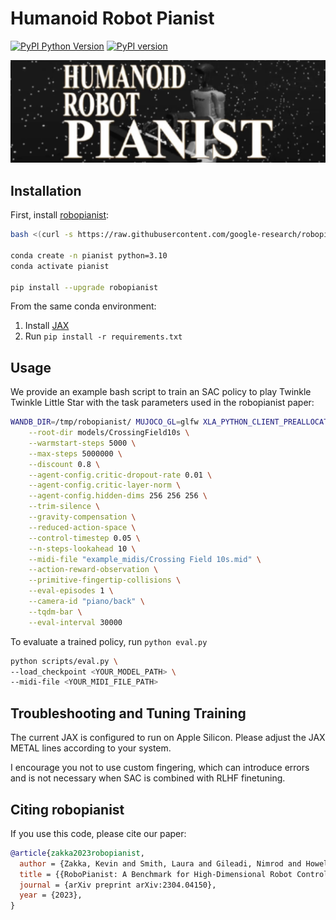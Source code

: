 # Humanoid Robot Pianist

[![PyPI Python Version][pypi-versions-badge]][pypi]
[![PyPI version][pypi-badge]][pypi]

[tests-badge]: https://github.com/google-research/robopianist/actions/workflows/ci.yml/badge.svg
[docs-badge]: https://github.com/google-research/robopianist/actions/workflows/docs.yml/badge.svg
[tests]: https://github.com/google-research/robopianist/actions/workflows/ci.yml
[docs]: https://google-research.github.io/robopianist/
[pypi-versions-badge]: https://img.shields.io/pypi/pyversions/robopianist
[pypi-badge]: https://badge.fury.io/py/robopianist.svg
[pypi]: https://pypi.org/project/robopianist/

![Humanoid Robot Pianist](assets/Humanoid%20Robot%20Pianist.png)

## Installation

First, install [robopianist](https://github.com/google-research/robopianist):

```bash
bash <(curl -s https://raw.githubusercontent.com/google-research/robopianist/main/scripts/install_deps.sh) --no-soundfonts

conda create -n pianist python=3.10
conda activate pianist

pip install --upgrade robopianist
```

From the same conda environment:

1. Install [JAX](https://github.com/google/jax#installation)
2. Run `pip install -r requirements.txt`

## Usage

We provide an example bash script to train an SAC policy to play Twinkle Twinkle Little Star with the task parameters used in the robopianist paper:

```bash
WANDB_DIR=/tmp/robopianist/ MUJOCO_GL=glfw XLA_PYTHON_CLIENT_PREALLOCATE=false python scripts/train.py \
    --root-dir models/CrossingField10s \
    --warmstart-steps 5000 \
    --max-steps 5000000 \
    --discount 0.8 \
    --agent-config.critic-dropout-rate 0.01 \
    --agent-config.critic-layer-norm \
    --agent-config.hidden-dims 256 256 256 \
    --trim-silence \
    --gravity-compensation \
    --reduced-action-space \
    --control-timestep 0.05 \
    --n-steps-lookahead 10 \
    --midi-file "example_midis/Crossing Field 10s.mid" \
    --action-reward-observation \
    --primitive-fingertip-collisions \
    --eval-episodes 1 \
    --camera-id "piano/back" \
    --tqdm-bar \
    --eval-interval 30000
```

To evaluate a trained policy, run `python eval.py`

```bash
python scripts/eval.py \
--load_checkpoint <YOUR_MODEL_PATH> \
--midi-file <YOUR_MIDI_FILE_PATH>
```

## Troubleshooting and Tuning Training

The current JAX is configured to run on Apple Silicon. Please adjust the JAX METAL lines according to your system.

I encourage you not to use custom fingering, which can introduce errors and is not necessary when SAC is combined with RLHF finetuning.

## Citing robopianist

If you use this code, please cite our paper:

```bibtex
@article{zakka2023robopianist,
  author = {Zakka, Kevin and Smith, Laura and Gileadi, Nimrod and Howell, Taylor and Peng, Xue Bin and Singh, Sumeet and Tassa, Yuval and Florence, Pete and Zeng, Andy and Abbeel, Pieter},
  title = {{RoboPianist: A Benchmark for High-Dimensional Robot Control}},
  journal = {arXiv preprint arXiv:2304.04150},
  year = {2023},
}
```
